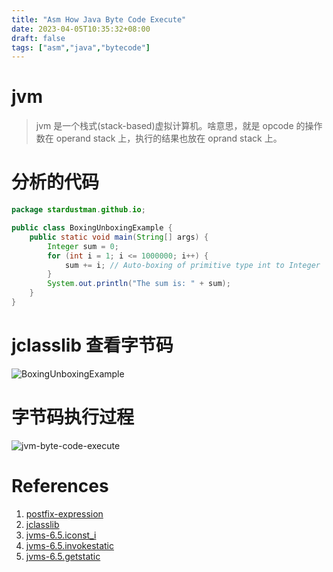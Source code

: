 ```yaml
---
title: "Asm How Java Byte Code Execute"
date: 2023-04-05T10:35:32+08:00
draft: false
tags: ["asm","java","bytecode"]
---
```


# jvm

> jvm 是一个栈式(stack-based)虚拟计算机。啥意思，就是 opcode 的操作数在 operand stack 上，执行的结果也放在 oprand stack 上。

# 分析的代码

```java
package stardustman.github.io;

public class BoxingUnboxingExample {
    public static void main(String[] args) {
        Integer sum = 0;
        for (int i = 1; i <= 1000000; i++) {
            sum += i; // Auto-boxing of primitive type int to Integer
        }
        System.out.println("The sum is: " + sum);
    }
}
```

# jclasslib 查看字节码

![BoxingUnboxingExample](https://raw.githubusercontent.com/stardustman/pictures/main/img/BoxingUnboxingExample.jpg)

# 字节码执行过程

![jvm-byte-code-execute](https://raw.githubusercontent.com/stardustman/pictures/main/img/jvm%20-byte-code-execute.svg)



# References

1. [postfix-expression](https://www.geeksforgeeks.org/evaluation-of-postfix-expression/)
2. [jclasslib](https://github.com/ingokegel/jclasslib/releases)
3. [jvms-6.5.iconst_i](https://docs.oracle.com/javase/specs/jvms/se19/html/jvms-6.html#jvms-6.5.iconst_i)
4. [jvms-6.5.invokestatic](https://docs.oracle.com/javase/specs/jvms/se19/html/jvms-6.html#jvms-6.5.invokestatic)
5. [jvms-6.5.getstatic](https://docs.oracle.com/javase/specs/jvms/se19/html/jvms-6.html#jvms-6.5.getstatic)
